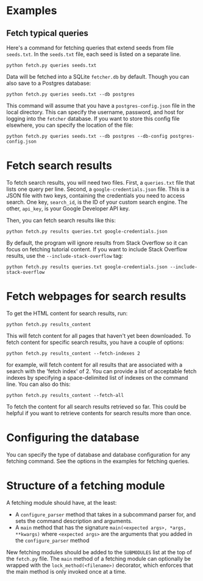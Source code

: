 # Examples

## Fetch typical queries

Here's a command for fetching queries that extend seeds from file `seeds.txt`.
In the `seeds.txt` file, each seed is listed on a separate line.

    python fetch.py queries seeds.txt

Data will be fetched into a SQLite `fetcher.db` by default.
Though you can also save to a Postgres database:

    python fetch.py queries seeds.txt --db postgres 

This command will assume that you have a `postgres-config.json` file in the local directory.
This can specify the username, password, and host for logging into the `fetcher` database.
If you want to store this config file elsewhere, you can specify the location of the file:

    python fetch.py queries seeds.txt --db postgres --db-config postgres-config.json

# Fetch search results

To fetch search results, you will need two files.
First, a `queries.txt` file that lists one query per line.
Second, a `google-credentials.json` file.
This is a JSON file with two keys, containing the credentials you need to access search.
One key, `search_id`, is the ID of your custom search engine.
The other, `api_key`, is your Google Developer API key.

Then, you can fetch search results like this:

    python fetch.py results queries.txt google-credentials.json

By default, the program will ignore results from Stack Overflow so it can focus on fetching tutorial content.
If you want to include Stack Overflow results, use the `--include-stack-overflow` tag:

    python fetch.py results queries.txt google-credentials.json --include-stack-overflow

# Fetch webpages for search results

To get the HTML content for search results, run:

    python fetch.py results_content

This will fetch content for all pages that haven't yet been downloaded.
To fetch content for specific search results, you have a couple of options:

    python fetch.py results_content --fetch-indexes 2

for example, will fetch content for all results that are associated with a search with the 'fetch index' of 2.
You can provide a list of acceptable fetch indexes by specifying a space-delimited list of indexes on the command line.
You can also do this:

    python fetch.py results_content --fetch-all

To fetch the content for all search results retrieved so far.
This could be helpful if you want to retrieve contents for search results more than once.

# Configuring the database

You can specify the type of database and database configuration for any fetching command.
See the options in the examples for fetching queries.

# Structure of a fetching module

A fetching module should have, at the least:
* A `configure_parser` method that takes in a subcommand parser for, and sets the command description and arguments.
* A `main` method that has the signature `main(<expected args>, *args, **kwargs)` where `<expected args>` are the arguments that you added in the `configure_parser` method

New fetching modules should be added to the `SUBMODULES` list at the top of the `fetch.py` file.
The `main` method of a fetching module can optionally be wrapped with the `lock_method(<filename>)` decorator, which enforces that the main method is only invoked once at a time.
